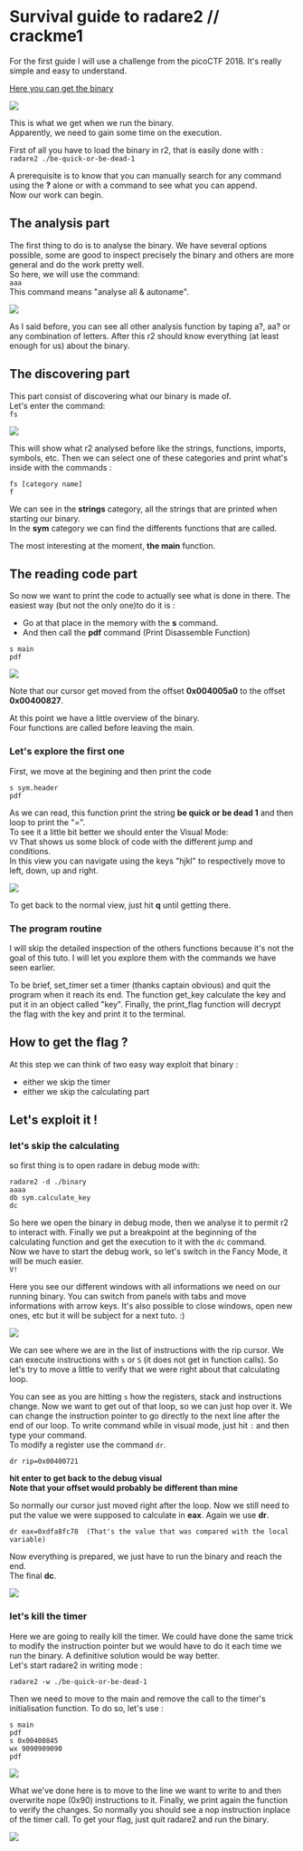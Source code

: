 # Survival guide to radare2 // crackme1

For the first guide I will use a challenge from the picoCTF 2018. 
It's really simple and easy to understand.

[Here you can get the binary](//github.com/ZigzagSecurity/survival-guide-radare2/raw/master/intro/be-quick-or-be-dead-1)

![](https://github.com/ZigzagSecurity/survival-guide-radare2/blob/master/intro/first_run.png)

This is what we get when we run the binary.\
Apparently, we need to gain some time on the execution.


First of all you have to load the binary in r2, that is easily done with :\
`radare2 ./be-quick-or-be-dead-1`

A prerequisite is to know that you can manually search for any command using the **?** alone or with a command to see what you can append.\
Now our work can begin.

## The analysis part 
The first thing to do is to analyse the binary. We have several options possible, some are good to inspect precisely the binary and others are more general and do the work pretty well.\
So here, we will use the command:\
`aaa`\
This command means "analyse all & autoname". 

![](https://github.com/ZigzagSecurity/survival-guide-radare2/blob/master/intro/aaa.png)

As I said before, you can see all other analysis function by taping a?, aa? or any combination of letters.
After this r2 should know everything (at least enough for us) about the binary. 

## The discovering part
This part consist of discovering what our binary is made of.\
Let's enter the command:\
`fs`

![](https://github.com/ZigzagSecurity/survival-guide-radare2/blob/master/intro/fs.png)

This will show what r2 analysed before like the strings, functions, imports, symbols, etc.
Then we can select one of these categories and print what's inside with the commands :
```
fs [category name]
f 
```

We can see in the **strings** category, all the strings that are printed when starting our binary.\
In the **sym** category we can find the differents functions that are called. 

The most interesting at the moment, **the main** function.

## The reading code part
So now we want to print the code to actually see what is done in there. The easiest way (but not the only one)to do it is :
- Go at that place in the memory with the **s** command.
- And then call the **pdf** command (Print Disassemble Function)

```
s main
pdf
```

![](https://github.com/ZigzagSecurity/survival-guide-radare2/blob/master/intro/s_pdf.png)

Note that our cursor get moved from the offset **0x004005a0** to the offset **0x00400827**.

At this point we have a little overview of the binary.\
Four functions are called before leaving the main.

### Let's explore the first one
First, we move at the begining and then print the code
```
s sym.header
pdf 
```

As we can read, this function print the string **be quick or be dead 1** and then loop to print the "=".\
To see it a little bit better we should enter the Visual Mode:\
`VV`
That shows us some block of code with the different jump and conditions.\
In this view you can navigate using the keys "hjkl" to respectively move to left, down, up and right.

![](https://github.com/ZigzagSecurity/survival-guide-radare2/blob/master/intro/VV.png)

To get back to the normal view, just hit **q** until getting there.

### The program routine
I will skip the detailed inspection of the others functions because it's not the goal of this tuto. I will let you explore them with the commands we have seen earlier.

To be brief, set_timer set a timer (thanks captain obvious) and quit the program when it reach its end.
The function get_key calculate the key and put it in an object called "key".
Finally, the print_flag function will decrypt the flag with the key and print it to the terminal.

## How to get the flag ?
At this step we can think of two easy way exploit that binary :
- either we skip the timer
- either we skip the calculating part

## Let's exploit it !

### let's skip the calculating
so first thing is to open radare in debug mode with:
```
radare2 -d ./binary
aaaa
db sym.calculate_key
dc
```
So here we open the binary in debug mode, then we analyse it to permit r2 to interact with.
Finally we put a breakpoint at the beginning of the calculating function and get the execution to it with the `dc` command.\
Now we have to start the debug work, so let's switch in the Fancy Mode, it will be much easier.\
`V!`

Here you see our different windows with all informations we need on our running binary.
You can switch from panels with tabs and move informations with arrow keys. It's also possible to close windows, open new ones, etc but it will be subject for a next tuto. :)

![](https://github.com/ZigzagSecurity/survival-guide-radare2/blob/master/intro/fancy_mode.png)

We can see where we are in the list of instructions with the rip cursor. We can execute instructions with `s` or `S` (it does not get in function calls). So let's try to move a little to verify that we were right about that calculating loop.

You can see as you are hitting `s` how the registers, stack and instructions change.
Now we want to get out of that loop, so we can just hop over it.
We can change the instruction pointer to go directly to the next line after the end of our loop. To write command while in visual mode, just hit `:` and then type your command.\
To modify a register use the command `dr`.
```
dr rip=0x00400721
```
**hit enter to get back to the debug visual**\
**Note that your offset would probably be different than mine**

So normally our cursor just moved right after the loop. Now we still need to put the value we were supposed to calculate in **eax**. Again we use **dr**.
```
dr eax=0xdfa8fc78  (That's the value that was compared with the local variable)
```
Now everything is prepared, we just have to run the binary and reach the end.\
The final **dc**.

![](https://github.com/ZigzagSecurity/survival-guide-radare2/blob/master/intro/flag1.png)

### let's kill the timer
Here we are going to really kill the timer. We could have done the same trick to modify the instruction pointer but we would have to do it each time we run the binary. A definitive solution would be way better.\
Let's start radare2 in writing mode :
```
radare2 -w ./be-quick-or-be-dead-1
```
Then we need to move to the main and remove the call to the timer's initialisation function. To do so, let's use :
```
s main
pdf
s 0x00400845
wx 9090909090
pdf
```
![](https://github.com/ZigzagSecurity/survival-guide-radare2/blob/master/intro/writing_nop.png)

What we've done here is to move to the line we want to write to and then overwrite nope (0x90) instructions to it. Finally, we print again the function to verify the changes.
So normally you should see a nop instruction inplace of the timer call.
To get your flag, just quit radare2 and run the binary.

![](https://github.com/ZigzagSecurity/survival-guide-radare2/blob/master/intro/flag2.png)
